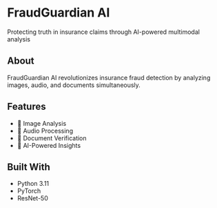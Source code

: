 # FraudGuardian AI

Protecting truth in insurance claims through AI-powered multimodal analysis

## About
FraudGuardian AI revolutionizes insurance fraud detection by analyzing images, audio, and documents simultaneously.

## Features
- 📸 Image Analysis
- 🎤 Audio Processing
- 📄 Document Verification
- 🤖 AI-Powered Insights

## Built With
- Python 3.11
- PyTorch
- ResNet-50